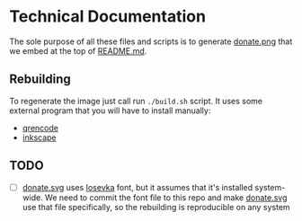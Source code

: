 # Technical Documentation

The sole purpose of all these files and scripts is to generate [donate.png](./donate.png) that we embed at the top of [README.md](./README.md).

## Rebuilding

To regenerate the image just call run `./build.sh` script. It uses some external program that you will have to install manually:

- [qrencode](https://fukuchi.org/works/qrencode/)
- [inkscape](https://inkscape.org/)

## TODO

- [ ] [donate.svg](./donate.svg) uses [Iosevka](https://github.com/be5invis/Iosevka) font, but it assumes that it's installed system-wide. We need to commit the font file to this repo and make [donate.svg](./donate.svg) use that file specifically, so the rebuilding is reproducible on any system
